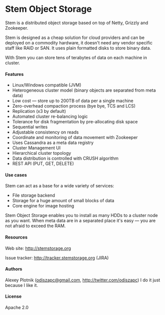 # Stem Object Storage

Stem is a distributed object storage based on top of Netty, Grizzly and Zookeeper.

Stem is designed as a cheap solution for cloud providers and can be deployed on a commodity hardware, it doesn't need any vendor specific staff like RAID or SAN. It uses plain formatted disks to store binary data.

With Stem you can store tens of terabytes of data on each machine in cluster.

#### Features
- Linux/Windows compatible (JVM)
- Heterogeneous cluster model (binary objects are separated from meta data)
- Low cost — store up to 200TB of data per a single machine
- Zero-overhead compaction process (bye bye, TCS and LCS)
- Replication (x3 by default)
- Automated cluster re-balancing logic
- Tolerance for disk fragmentation by pre-allocating disk space
- Sequential writes
- Adjustable consistency on reads
- Coordinate and monitoring of data movement with Zookeeper
- Uses Cassandra as a  meta data registry
- Cluster Management UI
- Hierarchical cluster topology
- Data distribution is controlled with CRUSH algorithm
- REST API (PUT, GET, DELETE)

#### Use cases
Stem can act as a base for a wide variety of services:
- File storage backend
- Storage for a huge amount of small blocks of data
- Core engine for image hosting

Stem Object Storage enables you to install as many HDDs to a cluster node as you want. When meta data are in a separated place it's easy — you are not afraid to exceed the RAM.

#### Resources
Web site: http://stemstorage.org

Issue tracker: http://tracker.stemstorage.org (JIRA)

#### Authors
Alexey Plotnik (odiszapc@gmail.com, http://twitter.com/odiszapc) I do it just because I like it.

#### License
Apache 2.0
